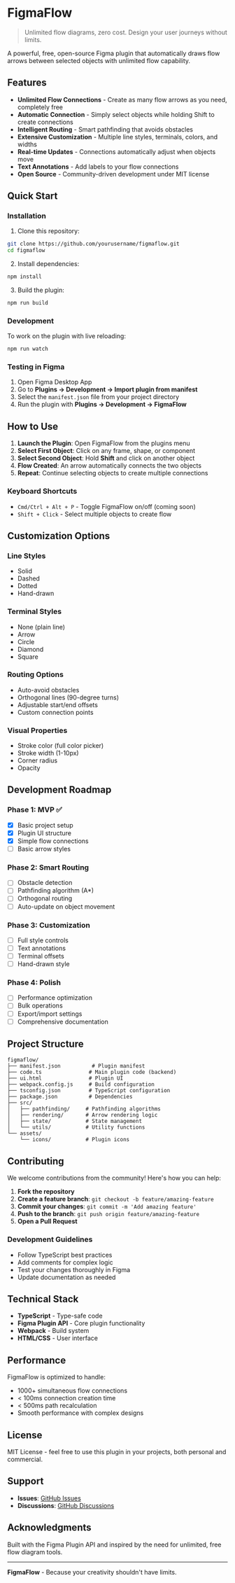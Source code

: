 # FigmaFlow

> Unlimited flow diagrams, zero cost. Design your user journeys without limits.

A powerful, free, open-source Figma plugin that automatically draws flow arrows between selected objects with unlimited flow capability.

## Features

- **Unlimited Flow Connections** - Create as many flow arrows as you need, completely free
- **Automatic Connection** - Simply select objects while holding Shift to create connections
- **Intelligent Routing** - Smart pathfinding that avoids obstacles
- **Extensive Customization** - Multiple line styles, terminals, colors, and widths
- **Real-time Updates** - Connections automatically adjust when objects move
- **Text Annotations** - Add labels to your flow connections
- **Open Source** - Community-driven development under MIT license

## Quick Start

### Installation

1. Clone this repository:
```bash
git clone https://github.com/yourusername/figmaflow.git
cd figmaflow
```

2. Install dependencies:
```bash
npm install
```

3. Build the plugin:
```bash
npm run build
```

### Development

To work on the plugin with live reloading:

```bash
npm run watch
```

### Testing in Figma

1. Open Figma Desktop App
2. Go to **Plugins → Development → Import plugin from manifest**
3. Select the `manifest.json` file from your project directory
4. Run the plugin with **Plugins → Development → FigmaFlow**

## How to Use

1. **Launch the Plugin**: Open FigmaFlow from the plugins menu
2. **Select First Object**: Click on any frame, shape, or component
3. **Select Second Object**: Hold **Shift** and click on another object
4. **Flow Created**: An arrow automatically connects the two objects
5. **Repeat**: Continue selecting objects to create multiple connections

### Keyboard Shortcuts

- `Cmd/Ctrl + Alt + P` - Toggle FigmaFlow on/off (coming soon)
- `Shift + Click` - Select multiple objects to create flow

## Customization Options

### Line Styles
- Solid
- Dashed
- Dotted
- Hand-drawn

### Terminal Styles
- None (plain line)
- Arrow
- Circle
- Diamond
- Square

### Routing Options
- Auto-avoid obstacles
- Orthogonal lines (90-degree turns)
- Adjustable start/end offsets
- Custom connection points

### Visual Properties
- Stroke color (full color picker)
- Stroke width (1-10px)
- Corner radius
- Opacity

## Development Roadmap

### Phase 1: MVP ✅
- [x] Basic project setup
- [x] Plugin UI structure
- [x] Simple flow connections
- [ ] Basic arrow styles

### Phase 2: Smart Routing
- [ ] Obstacle detection
- [ ] Pathfinding algorithm (A*)
- [ ] Orthogonal routing
- [ ] Auto-update on object movement

### Phase 3: Customization
- [ ] Full style controls
- [ ] Text annotations
- [ ] Terminal offsets
- [ ] Hand-drawn style

### Phase 4: Polish
- [ ] Performance optimization
- [ ] Bulk operations
- [ ] Export/import settings
- [ ] Comprehensive documentation

## Project Structure

```
figmaflow/
├── manifest.json          # Plugin manifest
├── code.ts               # Main plugin code (backend)
├── ui.html               # Plugin UI
├── webpack.config.js     # Build configuration
├── tsconfig.json         # TypeScript configuration
├── package.json          # Dependencies
├── src/
│   ├── pathfinding/     # Pathfinding algorithms
│   ├── rendering/       # Arrow rendering logic
│   ├── state/           # State management
│   └── utils/           # Utility functions
└── assets/
    └── icons/           # Plugin icons
```

## Contributing

We welcome contributions from the community! Here's how you can help:

1. **Fork the repository**
2. **Create a feature branch**: `git checkout -b feature/amazing-feature`
3. **Commit your changes**: `git commit -m 'Add amazing feature'`
4. **Push to the branch**: `git push origin feature/amazing-feature`
5. **Open a Pull Request**

### Development Guidelines

- Follow TypeScript best practices
- Add comments for complex logic
- Test your changes thoroughly in Figma
- Update documentation as needed

## Technical Stack

- **TypeScript** - Type-safe code
- **Figma Plugin API** - Core plugin functionality
- **Webpack** - Build system
- **HTML/CSS** - User interface

## Performance

FigmaFlow is optimized to handle:
- 1000+ simultaneous flow connections
- < 100ms connection creation time
- < 500ms path recalculation
- Smooth performance with complex designs

## License

MIT License - feel free to use this plugin in your projects, both personal and commercial.

## Support

- **Issues**: [GitHub Issues](https://github.com/yourusername/figmaflow/issues)
- **Discussions**: [GitHub Discussions](https://github.com/yourusername/figmaflow/discussions)

## Acknowledgments

Built with the Figma Plugin API and inspired by the need for unlimited, free flow diagram tools.

---

**FigmaFlow** - Because your creativity shouldn't have limits.
